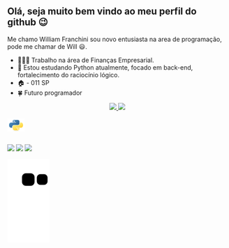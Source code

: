 ## Olá, seja muito bem vindo ao meu perfil do github 😉

Me chamo William Franchini sou novo entusiasta na area de programação, pode me chamar de Will 😃.

- 👨🏻‍💻 Trabalho na área de Finanças Empresarial.
- 🐍 Estou estudando Python atualmente, focado em back-end, fortalecimento do raciocínio lógico.
- 🏠 - 011 SP
- 🍀 Futuro programador


<div align="center">
  <a href="https://github.com/fran-chini">
  <img height="150em" src="https://github-readme-stats.vercel.app/api?username=fran-chini&show_icons=true&theme=dracula&include_all_commits=true&count_private=true"/>
  <img height="150em" src="https://github-readme-stats.vercel.app/api/top-langs/?username=fran-chini&layout=compact&langs_count=7&theme=dracula"/>
</div>
<div style="display: inline_block"><br>        
<img align="center" alt="Rafa-Python" height="30" width="40" src="https://raw.githubusercontent.com/devicons/devicon/master/icons/python/python-original.svg">
</div>
  
##
  
<div> 
  <a href="https://instagram.com/_franchini_" target="_blank"><img src="https://img.shields.io/badge/-Instagram-%23E4405F?style=for-the-badge&logo=instagram&logoColor=white" target="_blank"></a>
  <a href = "mailto:williamfranchini@icloud.com"><img src="https://img.shields.io/badge/-Gmail-%23333?style=for-the-badge&logo=gmail&logoColor=white" target="_blank"></a>
  <a href="https://www.linkedin.com/in/william-franchini-a07683ba/" target="_blank"><img src="https://img.shields.io/badge/-LinkedIn-%230077B5?style=for-the-badge&logo=linkedin&logoColor=white" target="_blank"></a>
  
  
![Snake animation](https://github.com/fran-chini/fran-chini/blob/output/github-contribution-grid-snake.svg)
</div>

